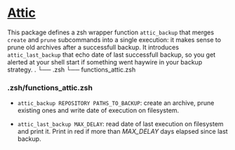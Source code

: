 # [Attic](https://attic-backup.org/)

This package defines a zsh wrapper function `attic_backup` that merges `create`
and `prune` subcommands into a single execution: it makes sense to prune old
archives after a successfull backup.
It introduces `attic_last_backup` that echo date of last successfull backup, so
you get alerted at your shell start if something went haywire in your backup
strategy.
    .
    └── .zsh
        └── functions_attic.zsh

### .zsh/functions_attic.zsh

- `attic_backup REPOSITORY PATHS_TO_BACKUP`: create an archive, prune existing ones and
  write date of execution on filesystem.

- `attic_last_backup MAX_DELAY`: read date of last execution on filesystem and
  print it. Print in red if more than *MAX_DELAY* days elapsed since last
  backup.
